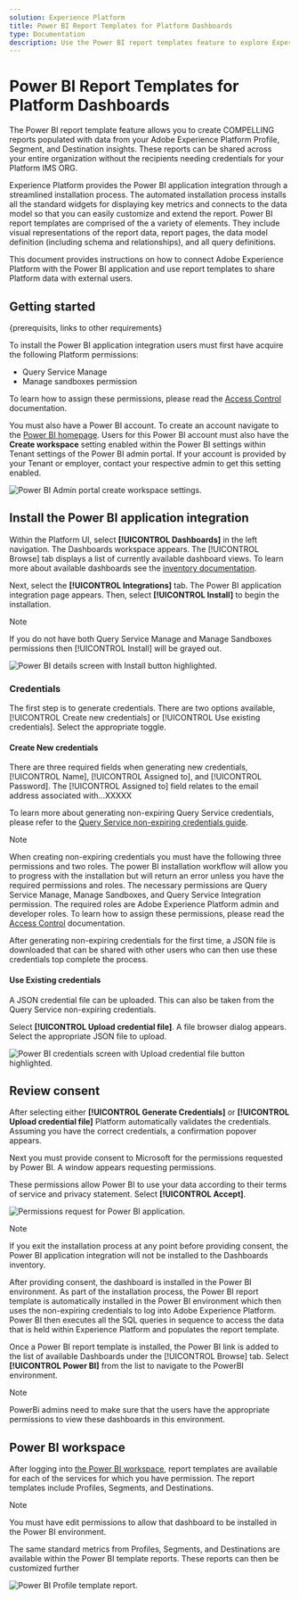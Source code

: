 ```yaml
---
solution: Experience Platform
title: Power BI Report Templates for Platform Dashboards
type: Documentation
description: Use the Power BI report templates feature to explore Experience Platform data using Power BI.
---
```


# Power BI Report Templates for Platform Dashboards

The Power BI report template feature allows you to create COMPELLING reports populated with data from your Adobe Experience Platform Profile, Segment, and Destination insights. These reports can be shared across your entire organization without the recipients needing credentials for your Platform IMS ORG.

Experience Platform provides the Power BI application integration through a streamlined installation process. The automated installation process installs all the standard widgets for displaying key metrics and connects to the data model so that you can easily customize and extend the report. Power BI report templates are comprised of the a variety of elements. They include visual representations of the report data, report pages, the data model definition (including schema and relationships), and all query definitions.

This document provides instructions on how to connect Adobe Experience Platform with the Power BI application and use report templates to share Platform data with external users.

## Getting started

{prerequisits, links to other requirements}

To install the Power BI application integration users must first have acquire the following Platform permissions:

- Query Service Manage
- Manage sandboxes permission

To learn how to assign these permissions, please read the [Access Control](../../access-control/home.md) documentation.

You must also have a Power BI account. To create an account navigate to the [Power BI homepage](https://powerbi.microsoft.com/en-us/). Users for this Power BI account must also have the **Create workspace** setting enabled within the Power BI settings within Tenant settings of the Power BI admin portal. If your account is provided by your Tenant or employer, contact your respective admin to get this setting enabled. 

![Power BI Admin portal create workspace settings.](../images/power-bi/create-workspace-settings.png)

## Install the Power BI application integration

Within the Platform UI, select **[!UICONTROL Dashboards]** in the left navigation. The Dashboards workspace appears. The [!UICONTROL Browse] tab displays a list of currently available dashboard views. To learn more about available dashboards see the [inventory documentation](../inventory.md). 

Next, select the **[!UICONTROL Integrations]** tab. The Power BI application integration page appears. Then, select **[!UICONTROL Install]** to begin the installation.

>[!NOTE]
>
> If you do not have both Query Service Manage and Manage Sandboxes permissions then [!UICONTROL Install] will be grayed out.

![Power BI details screen with Install button highlighted.](../images/power-bi/power-bi-details-screen.png)

### Credentials

The first step is to generate credentials. There are two options available, [!UICONTROL  Create  new credentials] or [!UICONTROL  Use existing credentials]. Select the appropriate toggle.

#### Create New credentials

There are three required fields when generating new credentials, [!UICONTROL Name], [!UICONTROL Assigned to], and [!UICONTROL Password]. The [!UICONTROL Assigned to] field relates to the email address associated with...XXXXX

<!-- Question what does the 'Assigned to' field relate to specifically? Email linked to the IMS Org perhaps?-->

To learn more about generating non-expiring Query Service credentials, please refer to the [Query Service non-expiring credentials guide](../../query-service/ui/credentials.md#non-expiring-credentials).

>[!NOTE]
>
>When creating non-expiring credentials you must have the following three permissions and two roles. The power BI installation workflow will allow you to progress with the installation but will return an error unless you have the required permissions and roles. The necessary permissions are Query Service Manage, Manage Sandboxes, and Query Service Integration permission. The required roles are Adobe Experience Platform admin and developer roles. To learn how to assign these permissions, please read the [Access Control](../../access-control/home.md) documentation.

After generating non-expiring credentials for the first time, a JSON file is downloaded that can be shared with other users who can then use these credentials top complete the process.

#### Use Existing credentials

A JSON credential file can be uploaded. This can also be taken from the Query Service non-expiring credentials.  

Select **[!UICONTROL Upload credential file]**. A file browser dialog appears. Select the appropriate JSON file to upload.

![Power BI credentials screen with Upload credential file button highlighted.](../images/power-bi/upload-credential-file.png)

## Review consent

After selecting either **[!UICONTROL Generate Credentials]** or **[!UICONTROL Upload credential file]** Platform automatically validates the credentials. Assuming you have the correct credentials, a confirmation popover appears.

Next you must provide consent to Microsoft for the permissions requested by Power BI. A window appears requesting permissions. 

These permissions allow Power BI to use your data according to their terms of service and privacy statement. Select **[!UICONTROL Accept]**.

![Permissions request for Power BI application.](../images/power-bi/power-bi-permissions.png)

>[!NOTE]
>
>If you exit the installation process at any point before providing consent, the Power BI application integration will not be installed to the Dashboards inventory.

After providing consent, the dashboard is installed in the Power BI environment. As part of the installation process, the Power BI report template is automatically installed in the Power BI environment which then uses the non-expiring credentials to log into Adobe Experience Platform. Power BI then executes all the SQL queries in sequence to access the data that is held within Experience Platform and populates the report template.

Once a Power BI report template is installed, the Power BI link is added to the list of available Dashboards under the [!UICONTROL Browse] tab. Select **[!UICONTROL Power BI]** from the list to navigate to the PowerBI environment.

>[!NOTE]
>
>PowerBi admins need to make sure that the users have the appropriate permissions to view these dashboards in this environment. 

## Power BI workspace

After logging into [the Power BI workspace](https://dxt.powerbi.com), report templates are available for each of the services for which you have permission. The report templates include Profiles, Segments, and Destinations.

>[!NOTE]
>
>You must have edit permissions to allow that dashboard to be installed in the Power BI environment.

The same standard metrics from Profiles, Segments, and Destinations are available within the Power BI template reports. These reports can then be customized further  

![Power BI Profile template report.](../images/power-bi/power-bi-profile-report-template.png)
